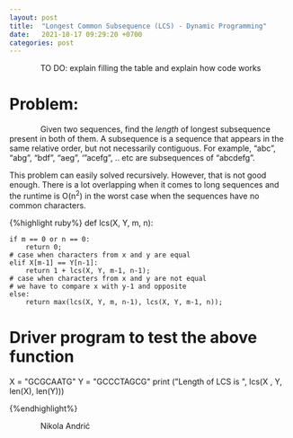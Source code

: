 ```yaml
---
layout: post
title:  "Longest Common Subsequence (LCS) - Dynamic Programming"
date:   2021-10-17 09:29:20 +0700
categories: post
---
```


 &nbsp;&nbsp;&nbsp;&nbsp;&nbsp;&nbsp;&nbsp;&nbsp;&nbsp;&nbsp;&nbsp;&nbsp;&nbsp;
TO DO: explain filling the table and explain how code works

# Problem:

 &nbsp;&nbsp;&nbsp;&nbsp;&nbsp;&nbsp;&nbsp;&nbsp;&nbsp;&nbsp;&nbsp;&nbsp;&nbsp;
 Given two sequences, find the *length* of longest subsequence present in both of them. A subsequence is a sequence that appears in the same relative order, but not necessarily contiguous. For example, “abc”, “abg”, “bdf”, “aeg”, ‘”acefg”, .. etc are subsequences of “abcdefg”. 
 
 This problem can easily solved recursively. However, that is not good enough. There is a lot overlapping when it comes to long sequences and the runtime is O(n<sup>2</sup>) in the worst case when the sequences have no common characters.
 
{%highlight ruby%}
def lcs(X, Y, m, n):
 
    if m == 0 or n == 0:
        return 0;
    # case when characters from x and y are equal
    elif X[m-1] == Y[n-1]:
        return 1 + lcs(X, Y, m-1, n-1);
    # case when characters from x and y are not equal
    # we have to compare x with y-1 and opposite
    else:
        return max(lcs(X, Y, m, n-1), lcs(X, Y, m-1, n));
 
 
# Driver program to test the above function
X = "GCGCAATG"
Y = "GCCCTAGCG"
print ("Length of LCS is ", lcs(X , Y, len(X), len(Y)))

{%endhighlight%}



 &nbsp;&nbsp;&nbsp;&nbsp;&nbsp;&nbsp;&nbsp;&nbsp;&nbsp;&nbsp;&nbsp;&nbsp;&nbsp;
 Nikola Andrić

 
